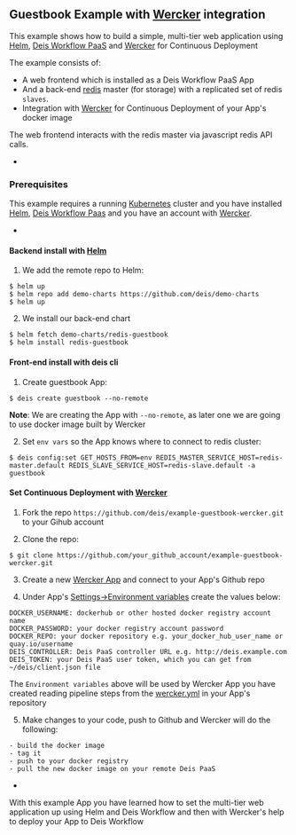 ## Guestbook Example with [Wercker](http://wercker.com) integration


This example shows how to build a simple, multi-tier web application using [Helm](https://helm.sh), [Deis Workflow PaaS](https://deis.com/) and [Wercker](http://wercker.com) for Continuous Deployment

The example consists of:

- A web frontend which is installed as a Deis Workflow PaaS App
- And a back-end [redis](http://redis.io/) master (for storage) with a replicated set of redis `slaves`.
- Integration with [Wercker](http://wercker.com) for Continuous Deployment of your App's docker image

The web frontend interacts with the redis master via javascript redis API calls.

-

### Prerequisites

This example requires a running [Kubernetes](https://kubernetes.io) cluster and you have installed [Helm](https://helm.sh), [Deis Workflow Paas](https://github.com/deis/workflow) and you have an account with [Wercker](http://wercker.com).


-
#### Backend install with [Helm](https://helm.sh)

1) We add the remote repo to Helm:
```
$ helm up
$ helm repo add demo-charts https://github.com/deis/demo-charts
$ helm up
```

2) We install our back-end chart
```
$ helm fetch demo-charts/redis-guestbook
$ helm install redis-guestbook
```

#### Front-end install with deis cli

1) Create guestbook App:
```
$ deis create guestbook --no-remote
```

**Note**: We are creating the App with `--no-remote`, as later one we are going to use docker image built by Wercker

2) Set `env vars` so the App knows where to connect to redis cluster:
```
$ deis config:set GET_HOSTS_FROM=env REDIS_MASTER_SERVICE_HOST=redis-master.default REDIS_SLAVE_SERVICE_HOST=redis-slave.default -a guestbook
```
 

#### Set Continuous Deployment with [Wercker](http://wercker.com) 

1) Fork the repo `https://github.com/deis/example-guestbook-wercker.git` to your Gihub account

2) Clone the repo:

```
$ git clone https://github.com/your_github_account/example-guestbook-wercker.git
```

3) Create a new [Wercker App](http://devcenter.wercker.com/docs/web-interface/adding-a-new-application.html) and connect to your App's Github repo

4) Under App's [Settings->Environment variables](http://devcenter.wercker.com/docs/environment-variables/creating-env-vars.html) create the values below:

```
DOCKER_USERNAME: dockerhub or other hosted docker registry account name
DOCKER_PASSWORD: your docker registry account password
DOCKER_REPO: your docker repository e.g. your_docker_hub_user_name or quay.io/username
DEIS_CONTROLLER: Deis PaaS controller URL e.g. http://deis.example.com
DEIS_TOKEN: your Deis PaaS user token, which you can get from ~/deis/client.json file
```
The `Environment variables` above will be used by Wercker App you have created reading pipeline steps from the  [wercker.yml](wercker.yml) in your App's repository


5) Make changes to your code, push to Github and Wercker will do the following:

```
- build the docker image
- tag it
- push to your docker registry
- pull the new docker image on your remote Deis PaaS
```

-

With this example App you have learned how to set the multi-tier web application up using Helm and Deis Workflow and then with Wercker's help to deploy your App to Deis Workflow
